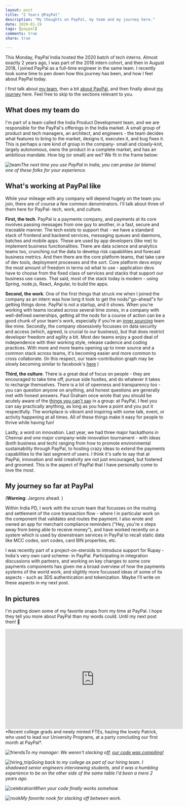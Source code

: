 ```yaml
---
layout: post
title: "2 Years @PayPal"
description: "My thoughts on PayPal, my team and my journey here."
date: 2020-01-19
tags: [paypal]
comments: true
share: true

---
```




This Monday, PayPal India hosted the 2020 batch of tech interns. Almost exactly 2 years ago, I was part of the 2018 intern cohort, and then in August 2018, I joined PayPal as a full-time engineer in the same team. I recently took some time to pen down how this journey has been, and how I feel about PayPal today. 

I first talk about [my team](#what-does-my-team-do), then a bit [about PayPal](#whats-working-at-paypal-like), and then finally about [my journey](#my-journey-so-far-at-paypal) here. Feel free to skip to the sections relevant to you. 

## What does my team do

I'm part of a team called the India Product Development team, and we are responsible for the PayPal's offerings in the India market. A small group of product and tech managers, an architect, and engineers - the team decides what features to bring to the market, designs it, executes it, and bug fixes it. This is perhaps a rare kind of group in the company- small and closely-knit, largely autonomous, owns the product in a complete market, and has an ambitious mandate. How big (or small) are we? We fit in the frame below: 

![team](/assets/team.jpg)*The next time you use PayPal in India, you can praise (or blame) one of these folks for your experience.*

## What's working at PayPal like

While your mileage with any company will depend hugely on the team you join, there are of course a few common denominators. I'll talk about three of them here for PayPal- tech, work, and culture.

**First, the tech**. PayPal is a payments company, and payments at its core involves passing messages from one guy to another, in a fast, secure and traceable manner. The tech exists to support that - we have a standard stack of frontend and backend services, messaging queues and daemons, batches and mobile apps. These are used by app developers (like me) to implement business functionalities. There are data science and analytics teams too, crunching out the data to develop risk capabilities and forecast business metrics. And then there are the core platform teams, that take care of dev tools, deployment processes and the sort. Core platform devs enjoy the most amount of freedom in terms od what to use - application devs have to choose from the fixed class of services and stacks that support our business use cases. That said, most of the stack today is modern - using Spring, node.js, React, Angular, to build the apps.

**Second, the work**. One of the first things that struck me when I joined the company as an intern was how long it took to get the nods/"go-ahead"s for getting things done. PayPal is not a startup, and it shows. When you're working with teams located across several time zones, in a company with well-defined ownerships, getting all the nods for a course of action can be a good chunk of your team's work, especially if you're an [inner sourcing](https://en.wikipedia.org/wiki/Inner_source) team like mine. Secondly, the company obsessively focusses on data security and access (which, agreed, is crucial to our business), but that does restrict developer freedom and agility a bit. Most dev teams enjoy a good deal of independence with their working style, release cadence and coding practices. With more and more teams opening up to inner source and a common stack across teams, it's becoming easier and more common to cross collaborate. (In this respect, our team-contribution graph may be slowly becoming similar to facebook's [here](https://i.imgur.com/XLuaF0h.png) )

**Third, the culture**. There is a great deal of focus on people - they are encouraged to take time off, pursue side hustles, and do whatever it takes to recharge themselves. There is a lot of openness and transparency too - you can question anyone on anything, and honest questions are generally met with honest answers. Paul Graham once wrote that you should be acutely aware of the [things you can't say](http://www.paulgraham.com/say.html) in a group: at PayPal, I feel you can say practically anything, as long as you have a point and you put it respectfully. The workplace is vibrant and inspiring with some talk, event, or activity happening at all times. All of these things make it easy for people to thrive while having fun!

Lastly, a word on innovation.  Last year, we had three major hackathons in Chennai and one major company-wide innovation tournament - with ideas (both business and tech) ranging from how to promote environmental sustainability through PayPal, to hosting crazy ideas to extend the payments capabilities to the last segment of users. I think it's safe to say that at PayPal, innovation and wild creativity are not just encouraged, but fostered and groomed. This is the aspect of PayPal that I have personally come to love the most.

## My journey so far at PayPal

(**Warning**: Jargons ahead. )

Within India PD, I work with the scrum team that focusses on the routing and settlement of the core transaction flow - where I in particular work on the component that validates and routes the payment. I also wrote and owned an app for merchant compliance reminders ("Hey, you're x steps away from being able to receive money"), and have worked recently on a system which is used by downstream services in PayPal to recall static data like MCC codes, sort codes, card BIN properties, etc.

I was recently part of a project-on-steroids to introduce support for Rupay - India's very own card scheme- in PayPal. Participating in integration discussions with partners, and  working on key changes to some core payments components has given me a broad overview of how the payments systems of the world work, and slightly more focussed ideas of some of its aspects - such as 3DS authentication and tokenization. Maybe I'll write on these aspects in my next post.

## In pictures

I'm putting down some of my favorite snaps from my time at PayPal. I hope they tell you more about PayPal than my words could. Until my next post then! 👋



<center><iframe width="560" height="315" src="https://www.youtube-nocookie.com/embed/G8Rj45CTjGM" frameborder="0" allow="accelerometer; autoplay; encrypted-media; gyroscope; picture-in-picture" allowfullscreen></iframe></center>
*Recent college grads and newly minted FTEs, hazing the lovely Patrick, who used to lead our University Programs, at a party concluding our first month at PayPal*.

![friends](/assets/friends.jpg)*To my manager: We weren't slacking off, [our code was compiling!](https://xkcd.com/303/)*  

![hiring_trip](/assets/bits_goa.jpg)*Going back to my college as part of our hiring team. I shadowed senior engineers interviewing students, and it was a humbling experience to be on the other side of the same table I'd been a mere 2 years ago.* 

![celebration](/assets/celebration.gif)*When your code finally works somehow.*

![nook](/assets/nook.jpg)*My favorite nook for slacking off between work.*

 



